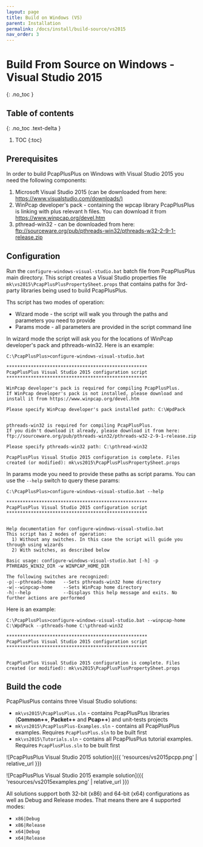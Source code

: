 ```yaml
---
layout: page
title: Build on Windows (VS)
parent: Installation
permalink: /docs/install/build-source/vs2015
nav_order: 3
---
```


# Build From Source on Windows - Visual Studio 2015
{: .no_toc }

## Table of contents
{: .no_toc .text-delta }

1. TOC
{:toc}

## Prerequisites

In order to build PcapPlusPlus on Windows with Visual Studio 2015 you need the following components:

1. Microsoft Visual Studio 2015 (can be downloaded from here: <https://www.visualstudio.com/downloads/)>
2. WinPcap developer's pack - containing the wpcap library PcapPlusPlus is linking with plus relevant h files. You can download it from <https://www.winpcap.org/devel.htm>
3. pthread-win32 - can be downloaded from here: <ftp://sourceware.org/pub/pthreads-win32/pthreads-w32-2-9-1-release.zip>

## Configuration

Run the `configure-windows-visual-studio.bat` batch file from PcapPlusPlus main directory. This script creates a Visual Studio properties file `mk\vs2015\PcapPlusPlusPropertySheet.props` that contains paths for 3rd-party libraries being used to build PcapPlusPlus.

Ths script has two modes of operation:

* Wizard mode - the script will walk you through the paths and parameters you need to provide
* Params mode - all parameters are provided in the script command line

In wizard mode the script will ask you for the locations of WinPcap developer's pack and pthreads-win32. Here is an example:

```shell
C:\PcapPlusPlus>configure-windows-visual-studio.bat

****************************************************
PcapPlusPlus Visual Studio 2015 configuration script
****************************************************

WinPcap developer's pack is required for compiling PcapPlusPlus.
If WinPcap developer's pack is not installed, please download and install it from https://www.winpcap.org/devel.htm

Please specify WinPcap developer's pack installed path: C:\WpdPack


pthreads-win32 is required for compiling PcapPlusPlus.
If you didn't download it already, please download it from here: ftp://sourceware.org/pub/pthreads-win32/pthreads-w32-2-9-1-release.zip

Please specify pthreads-win32 path: C:\pthread-win32

PcapPlusPlus Visual Studio 2015 configuration is complete. Files created (or modified): mk\vs2015\PcapPlusPlusPropertySheet.props
```

In params mode you need to provide these paths as script params. You can use the `--help` switch to query these params:

```shell
C:\PcapPlusPlus>configure-windows-visual-studio.bat --help

****************************************************
PcapPlusPlus Visual Studio 2015 configuration script
****************************************************


Help documentation for configure-windows-visual-studio.bat
This script has 2 modes of operation:
  1) Without any switches. In this case the script will guide you through using wizards
  2) With switches, as described below

Basic usage: configure-windows-visual-studio.bat [-h] -p PTHREADS_WIN32_DIR -w WINPCAP_HOME_DIR

The following switches are recognized:
-p|--pthreads-home   --Sets pthreads-win32 home directory
-w|--winpcap-home    --Sets WinPcap home directory
-h|--help            --Displays this help message and exits. No further actions are performed
```

Here is an example:

```shell
C:\PcapPlusPlus>configure-windows-visual-studio.bat --winpcap-home C:\WpdPack --pthreads-home C:\pthread-win32

****************************************************
PcapPlusPlus Visual Studio 2015 configuration script
****************************************************


PcapPlusPlus Visual Studio 2015 configuration is complete. Files created (or modified): mk\vs2015\PcapPlusPlusPropertySheet.props
```

## Build the code

PcapPlusPlus contains three Visual Studio solutions:

* `mk\vs2015\PcapPlusPlus.sln` - contains PcapPlusPlus libraries (__Common++__, __Packet++__ and __Pcap++__) and unit-tests projects
* `mk\vs2015\PcapPlusPlus-Examples.sln` - contains all PcapPlusPlus examples. Requires `PcapPlusPlus.sln` to be built first
* `mk\vs2015\Tutorials.sln` - contains all PcapPlusPlus tutorial examples. Requires `PcapPlusPlus.sln` to be built first

![PcapPlusPlus Visual Studio 2015 solution]({{ 'resources/vs2015pcpp.png' | relative_url }})

![PcapPlusPlus Visual Studio 2015 example solution]({{ 'resources/vs2015examples.png' | relative_url }})

All solutions support both 32-bit (x86) and 64-bit (x64) configurations as well as Debug and Release modes. That means there are 4 supported modes:

* `x86|Debug`
* `x86|Release`
* `x64|Debug`
* `x64|Release`
